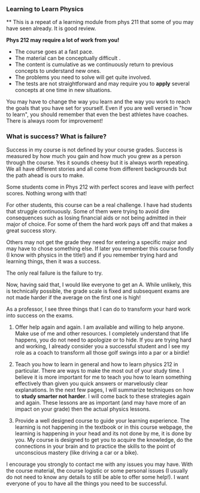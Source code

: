 ### Learning to Learn Physics

** This is a repeat of a learning module from phys 211 that some of you may have seen already. It is good review. 

**Phys 212 may require a lot of work from you!**

 * The course goes at a fast pace. 
 * The material can be conceptually difficult .
 * The content is cumulative as we continuously return to previous concepts to understand new ones.
 * The problems you need to solve will get quite involved. 
 * The tests are not straightforward and may require you to **apply** several concepts at one time in new situations. 

You may have to change the way you learn and the way you work to reach the goals that you have set for yourself. Even if you are well versed in "how to learn", you should remember that even the best athletes have coaches. There is always room for improvement!

 
### What is success? What is failure? 

Success in my course is not defined by your course grades. Success is measured by how much you gain and how much you grew as a person through the course. Yes it sounds cheesy but it is always worth repeating. We all have different stories and all come from different backgrounds but the path ahead is ours to make.

Some students come in Phys 212 with perfect scores and leave with perfect scores. Nothing wrong with that! 

For other students, this course can be a real challenge. I have had students that struggle continuously.  Some of them were trying to avoid dire consequences such as losing financial aids or not being admitted in their major of choice. For some of them the hard work pays off and that makes a great success story. 

Others may not get the grade they need for entering a specific major and may have to chose something else.  If later you remember this course fondly (I know with physics in the title!) and if you remember trying hard and learning things, then it was a success.  

The only real failure is the failure to try. 
   
Now, having said that, I would like everyone to get an A. While unlikely, this is technically possible, the grade scale is fixed and subsequent exams are not made harder if the average on the first one is high!

As a professor, I see three things that I can do to transform your hard work into success on the exams. 

1. Offer help again and again. I am available and willing to help anyone. Make use of me and other resources. I completely understand that life happens, you do not need to apologize or to hide. If you are trying hard and working, I already consider you a successful student and I see my role as a coach to transform all those golf swings into a par or a birdie!

2. Teach you how to learn in general and how to learn physics 212 in particular. There are ways to make the most out of your study time. I believe it is more important for me to teach you how to learn something effectively than given you quick answers or marvelously clear explanations. In the next few pages, I will summarize techniques on how to **study smarter not harder**. I will come back to these strategies again and again. These lessons are as important (and may have more of an impact on your grade) then the actual physics lessons. 

3. Provide a well designed course to guide your learning experience. The learning is not happening in the textbook or in this course webpage, the learning is happening in your head and its not done by me, it is done by you. My course is designed to get you to acquire the knowledge, do the connections in your brain and to practice the skills to the point of unconscious mastery (like driving a car or a bike).  

<lrndesign-sidenote label="Instructor Note" icon="bookmark" bg-color="#c2e5f2">
I encourage you strongly to contact me with any issues you may have. With the course material, the course logistic or some personal issues (I usually do not need to know any details to still be able to offer some help!). I want everyone of you to have all the things you need to be successful. 
</lrndesign-sidenote>





